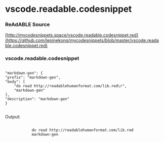 
# vscode.readable.codesnippet


### ReAdABLE Source

[http://mycodesnippets.space/vscode.readable.codesnippet.red](https://github.com/lepinekong/mycodesnippets/blob/master/vscode.readable.codesnippet.red)


### vscode.readable.codesnippet



```

"markdown-gen": {
"prefix": "markdown-gen",
"body": [
    "do read http://readablehumanformat.com/lib.red\r",
    "markdown-gen"
],
"description": "markdown-gen"
}            
        
```


Output: 


```

            do read http://readablehumanformat.com/lib.red
            markdown-gen            
        
```


